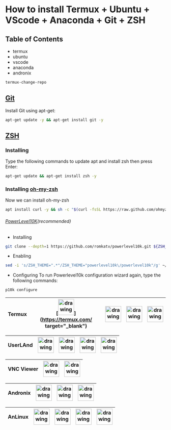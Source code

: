 # How to install Termux + Ubuntu + VScode + Anaconda + Git + ZSH
## Table of Contents
- termux 
- ubuntu
- vscode
- anaconda
- andronix

```zsh
termux-change-repo
```
## [Git](https://github.com/git/git)
Install Git using apt-get:
```zsh
apt-get update -y && apt-get install git -y
```
## [ZSH](https://github.com/zsh-users/zsh)
### Installing
Type the following commands to update apt and install zsh then press Enter:
```zsh
apt-get update && apt-get install zsh -y
```
### Installing [oh-my-zsh](https://github.com/ohmyzsh/ohmyzsh)
Now we can install oh-my-zsh
```zsh
apt install curl -y && sh -c "$(curl -fsSL https://raw.github.com/ohmyzsh/ohmyzsh/master/tools/install.sh)"
```
###### [PowerLevel10K](https://github.com/romkatv/powerlevel10k)(recommended)
- Installing
```zsh
git clone --depth=1 https://github.com/romkatv/powerlevel10k.git ${ZSH_CUSTOM:-$HOME/.oh-my-zsh/custom}/themes/powerlevel10k
```
- Enabling
```zsh
sed -i 's/ZSH_THEME=".*"/ZSH_THEME="powerlevel10k\/powerlevel10k"/g' ~/.zshrc && exit
```
- Configuring
To run Powerlevel10k configuration wizard again, type the following commands:
```zsh
p10k configure
```

Termux | [<img src="https://user-images.githubusercontent.com/86642515/127042621-9a2dfcd9-9559-487c-8f02-06ccc34c63fe.png" target="_blank" rel="noopener" alt="drawing" width="50"/>](https://termux.com/ target="_blank") |[<img src="https://user-images.githubusercontent.com/86642515/127040741-18c22208-bde1-455c-af11-68abcac22959.png"  alt="drawing" width="50"/>](https://play.google.com/store/apps/details?id=com.termux&hl=en&gl=US)|[<img src="https://user-images.githubusercontent.com/86642515/127042978-87c1d67c-e838-418b-b654-7e1413ebb66a.png"  alt="drawing" width="50"/>](https://github.com/termux)|[<img src="https://user-images.githubusercontent.com/86642515/127042295-bb671f10-8a32-4b95-a82f-ba0aa3c1e26e.png"  alt="drawing" width="50"/>](https://f-droid.org/en/packages/com.termux/)|
|---|---|---|---|---|

UserLAnd | [<img src="https://user-images.githubusercontent.com/86642515/127054474-47bf9941-7349-433e-9f35-0f50addc613b.png"  alt="drawing" width="50"/>](https://userland.tech/) |[<img src="https://user-images.githubusercontent.com/86642515/127040741-18c22208-bde1-455c-af11-68abcac22959.png"  alt="drawing" width="50"/>](https://play.google.com/store/apps/details?id=tech.ula&hl=en&gl=US)|[<img src="https://user-images.githubusercontent.com/86642515/127042978-87c1d67c-e838-418b-b654-7e1413ebb66a.png"  alt="drawing" width="50"/>](https://github.com/CypherpunkArmory/UserLAnd)|[<img src="https://user-images.githubusercontent.com/86642515/127042295-bb671f10-8a32-4b95-a82f-ba0aa3c1e26e.png"  alt="drawing" width="50"/>](https://f-droid.org/packages/tech.ula/)|
|---|---|---|---|---|

VNC Viewer | [<img src="https://user-images.githubusercontent.com/86642515/127055324-11a56ffc-d048-4916-af15-19b9c6c6d993.png"  alt="drawing" width="50"/>](https://www.realvnc.com/) |[<img src="https://user-images.githubusercontent.com/86642515/127040741-18c22208-bde1-455c-af11-68abcac22959.png"  alt="drawing" width="50"/>](https://play.google.com/store/apps/details?id=com.realvnc.viewer.android)
|---|---|---|

Andronix | [<img src="https://user-images.githubusercontent.com/86642515/127056030-8d40170a-e52d-4b34-9bbd-898e8e779680.png"  alt="drawing" width="50"/>](https://andronix.app/) |[<img src="https://user-images.githubusercontent.com/86642515/127040741-18c22208-bde1-455c-af11-68abcac22959.png"  alt="drawing" width="50"/>](https://play.google.com/store/apps/details?id=studio.com.techriz.andronix)|[<img src="https://user-images.githubusercontent.com/86642515/127042978-87c1d67c-e838-418b-b654-7e1413ebb66a.png"  alt="drawing" width="50"/>](https://github.com/AndronixApp/AndronixOrigin)
|---|---|---|---|

AnLinux | [<img src="https://user-images.githubusercontent.com/86642515/127075742-01362e8b-6485-48d1-9da8-8ecfaaff00e6.png"  alt="drawing" width="50"/>](#) |[<img src="https://user-images.githubusercontent.com/86642515/127040741-18c22208-bde1-455c-af11-68abcac22959.png"  alt="drawing" width="50"/>](https://play.google.com/store/apps/details?id=exa.lnx.a)|[<img src="https://user-images.githubusercontent.com/86642515/127042978-87c1d67c-e838-418b-b654-7e1413ebb66a.png"  alt="drawing" width="50"/>](https://github.com/EXALAB/AnLinux-App)|[<img src="https://user-images.githubusercontent.com/86642515/127042295-bb671f10-8a32-4b95-a82f-ba0aa3c1e26e.png"  alt="drawing" width="50"/>](https://f-droid.org/en/packages/exa.lnx.a/)|
|---|---|---|---|---|


